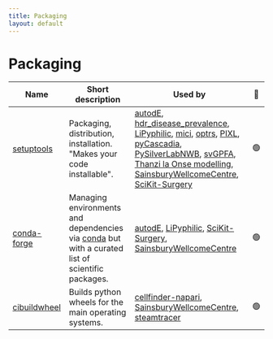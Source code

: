 ```yaml
---
title: Packaging
layout: default
---
```


# Packaging

| Name | Short description | Used by | 🚦 |
|------|-------------------|---------|---|
| [setuptools](https://setuptools.pypa.io)   | Packaging, distribution, installation. "Makes your code installable". | [autodE](https://github.com/duartegroup/autodE), [hdr_disease_prevalence](https://github.com/UCL-ARC/hdr_disease_prevalence), [LiPyphilic](https://github.com/p-j-smith/lipyphilic), [mici](https://github.com/matt-graham/mici), [optrs](https://github.com/t-young31/opt-rs), [PIXL](https://github.com/UCLH-DIF/PIXL), [pyCascadia](https://github.com/UCL/pyCascadia), [PySilverLabNWB](https://github.com/SilverLabUCL/PySilverLabNWB), [svGPFA](https://github.com/joacorapela/svGPFA), [Thanzi la Onse modelling](https://github.com/UCL/TLOmodel), [SainsburyWellcomeCentre](https://github.com/SainsburyWellcomeCentre/python-cookiecutter), [SciKit-Surgery](https://github.com/SciKit-Surgery) | 🟢 |
| [conda-forge](https://conda-forge.org)  | Managing environments and dependencies via [conda](https://docs.conda.io/en/latest/) but with a curated list of scientific packages. | [autodE](https://github.com/duartegroup/autodE), [LiPyphilic](https://github.com/p-j-smith/lipyphilic), [SciKit-Surgery](https://github.com/SciKit-Surgery), [SainsburyWellcomeCentre](https://github.com/SainsburyWellcomeCentre/python-cookiecutter) | 🟢 |
| [cibuildwheel](https://cibuildwheel.readthedocs.io) | Builds python wheels for the main operating systems. | [cellfinder-napari](https://github.com/brainglobe/cellfinder-napari), [SainsburyWellcomeCentre](https://github.com/SainsburyWellcomeCentre/python-cookiecutter), [steamtracer](https://github.com/dstansby/streamtracer) | 🟢 |

